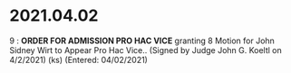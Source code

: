 # 2021.04.02

9 : **ORDER FOR ADMISSION PRO HAC VICE** granting 8 Motion for John Sidney Wirt to Appear Pro Hac Vice.. (Signed by Judge John G. Koeltl on 4/2/2021) (ks) (Entered: 04/02/2021)
